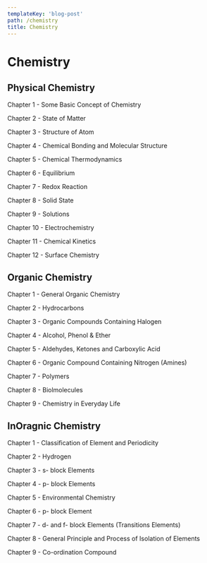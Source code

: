 ```yaml
---
templateKey: 'blog-post'
path: /chemistry
title: Chemistry
---
```

# Chemistry
## Physical Chemistry 
Chapter 1 - Some Basic Concept of Chemistry

Chapter 2 - State of Matter

Chapter 3 - Structure of Atom

Chapter 4 - Chemical Bonding and Molecular Structure

Chapter 5 - Chemical Thermodynamics

Chapter 6 - Equilibrium

Chapter 7 - Redox Reaction

Chapter 8 - Solid State

Chapter 9 - Solutions

Chapter 10 - Electrochemistry

Chapter 11 - Chemical Kinetics

Chapter 12 - Surface Chemistry

## Organic Chemistry 

Chapter 1 - General Organic Chemistry

Chapter 2 - Hydrocarbons

Chapter 3 - Organic Compounds Containing Halogen

Chapter 4 - Alcohol, Phenol & Ether

Chapter 5 - Aldehydes, Ketones and Carboxylic Acid

Chapter 6 - Organic Compound Containing Nitrogen (Amines)

Chapter 7 - Polymers

Chapter 8 - Biolmolecules

Chapter 9 - Chemistry in Everyday Life

## InOragnic Chemistry

Chapter 1 - Classification of Element and Periodicity

Chapter 2 - Hydrogen

Chapter 3 - s- block Elements

Chapter 4 - p- block Elements

Chapter 5 - Environmental Chemistry

Chapter 6 - p- block Element

Chapter 7 - d- and f- block Elements (Transitions Elements)

Chapter 8 - General Principle and Process of Isolation of Elements

Chapter 9 - Co-ordination Compound
